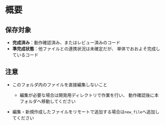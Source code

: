 # 概要

## 保存対象

- **完成済み**：動作確認済み、またはレビュー済みのコード
- **準完成状態**：他ファイルとの連携状況は未確定だが、
	単体でおおよそ完成しているコード

## 注意

- このフォルダ内のファイルを直接編集しないこと
	- 編集が必要な場合は開発用ディレクトリで作業を行い、
		動作確認後に本フォルダへ移動してください

- 編集・新規作成したファイルをリモートで追加する場合は`new_file`へ追加してください
